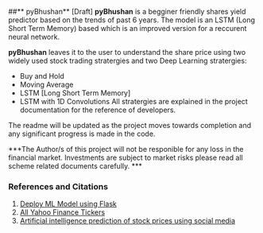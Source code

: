 ##** pyBhushan** [Draft]
**pyBhushan** is a begginer friendly shares yield predictor based on the trends of past 6 years. The model is an LSTM (Long Short Term Memory) based which is an improved version for a reccurent neural network. 

**pyBhushan** leaves it to the user to understand the share price using two widely used stock trading stratergies and two Deep Learning stratergies:
- Buy and Hold
- Moving Average
- LSTM [Long Short Term Memory]
- LSTM with 1D Convolutions
All stratergies are explained in the project documentation for the reference of developers. 

The readme will be updated as the project moves towards completion and any significant progress is made in the code. 

***The Author/s of this project will not be responible for any loss in the financial market. Investments are subject to market risks please read all scheme related documents carefully. ***

### References and Citations
1. [Deploy ML Model using Flask](https://www.youtube.com/watch?v=1Z7nt0Fyits&t=1361s)
2. [All Yahoo Finance Tickers](https://investexcel.net/all-yahoo-finance-stock-tickers/ "All Yahoo Finance Tickers")
3. [Artificial intelligence prediction of stock prices using social media](https://arxiv.org/abs/2101.08986 "Artificial intelligence prediction of stock prices using social media")
